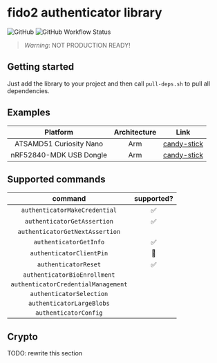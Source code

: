 # fido2 authenticator library

![GitHub](https://img.shields.io/github/license/r4gus/ztap?style=flat-square)
![GitHub Workflow Status](https://img.shields.io/github/workflow/status/r4gus/ztap/CI?style=flat-square)

> _Warning_: NOT PRODUCTION READY!

## Getting started

Just add the library to your project and then call `pull-deps.sh` to pull
all dependencies.

## Examples

| Platform | Architecture | Link |
|:--------:|:------------:|:----:|
| ATSAMD51 Curiosity Nano | Arm | [candy-stick](https://github.com/r4gus/candy-stick) |
| nRF52840-MDK USB Dongle | Arm | [candy-stick](https://github.com/r4gus/candy-stick-nrf) |

## Supported commands

| command           | supported? |
|:-----------------:|:----------:|
| `authenticatorMakeCredential`     | ✅ |
| `authenticatorGetAssertion`       | ✅ |
| `authenticatorGetNextAssertion`   |    |
| `authenticatorGetInfo`            | ✅ |
| `authenticatorClientPin`          | 🏃 |
| `authenticatorReset`              | ✅ |
| `authenticatorBioEnrollment`      |    |
| `authenticatorCredentialManagement` |    |
| `authenticatorSelection`          |    |
| `authenticatorLargeBlobs`         |    |
| `authenticatorConfig`             |    |

## Crypto

TODO: rewrite this section
